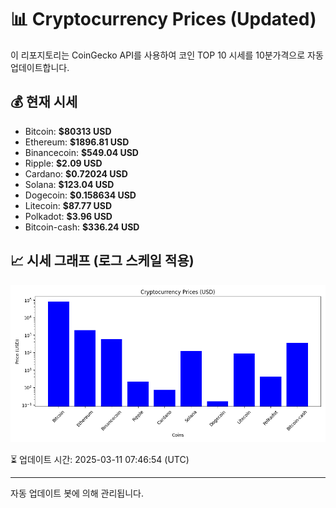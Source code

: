 
# 📊 Cryptocurrency Prices (Updated)

이 리포지토리는 CoinGecko API를 사용하여 코인 TOP 10 시세를 10분가격으로 자동 업데이트합니다.

## 💰 현재 시세
- Bitcoin: **$80313 USD**
- Ethereum: **$1896.81 USD**
- Binancecoin: **$549.04 USD**
- Ripple: **$2.09 USD**
- Cardano: **$0.72024 USD**
- Solana: **$123.04 USD**
- Dogecoin: **$0.158634 USD**
- Litecoin: **$87.77 USD**
- Polkadot: **$3.96 USD**
- Bitcoin-cash: **$336.24 USD**

## 📈 시세 그래프 (로그 스케일 적용)
![Crypto Prices](crypto_prices.png)

⏳ 업데이트 시간: 2025-03-11 07:46:54 (UTC)

---
자동 업데이트 봇에 의해 관리됩니다.
